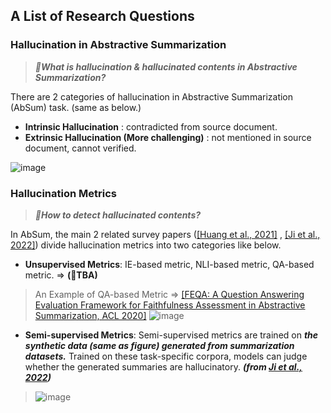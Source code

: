 
## A List of Research Questions


### Hallucination in Abstractive Summarization

> ***🤔What is hallucination & hallucinated contents in Abstractive Summarization?***

There are 2 categories of hallucination in Abstractive Summarization (AbSum) task. (same as below.)

- **Intrinsic Hallucination** : contradicted from source document.
- **Extrinsic Hallucination (More challenging)** : not mentioned in source document, cannot verified.

![image](https://user-images.githubusercontent.com/46081500/218894853-2f05fe57-8439-4e0f-a7b9-e28be7a2c7d5.png)


### Hallucination Metrics 

> ***🤔How to detect hallucinated contents?***

In AbSum, the main 2 related survey papers ([[Huang et al., 2021]](https://arxiv.org/abs/2104.14839) , [[Ji et al., 2022]](https://arxiv.org/abs/2202.03629)) divide hallucination metrics into two categories like below.

- **Unsupervised Metrics**: IE-based metric, NLI-based metric, QA-based metric. => **(🚧TBA)**
> An Example of QA-based Metric => [[FEQA: A Question Answering Evaluation Framework for Faithfulness
Assessment in Abstractive Summarization, ACL 2020]](https://arxiv.org/pdf/2005.03754.pdf)
> ![image](https://user-images.githubusercontent.com/46081500/218945714-4197f87f-350d-4e83-a248-4309826d43bc.png)

- **Semi-supervised Metrics**: Semi-supervised metrics are trained on ***the synthetic data (same as figure) generated from summarization datasets.*** Trained on these task-specific corpora, models can judge whether the generated summaries are hallucinatory. ***(from [Ji et al., 2022](https://arxiv.org/abs/2202.03629))*** 
> ![image](https://user-images.githubusercontent.com/46081500/218901003-69e5c770-e697-43b4-9f6a-a87396776662.png)



### 
